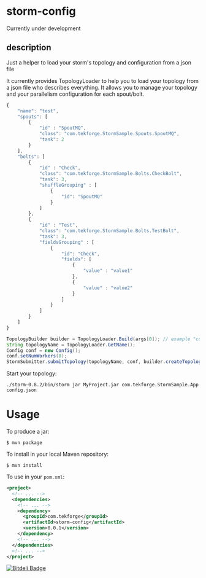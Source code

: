 # storm-config #
Currently under development

## description ##
Just a helper to load your storm's topology and configuration from a json file

It currently provides TopologyLoader to help you to load your topology from a json file who describes everything.
It allows you to manage your topology and your parallelism configuration for each spout/bolt.

```javascript
{
	"name": "test",
	"spouts": [
		{
			"id" : "SpoutMQ",
			"class": "com.tekforge.StormSample.Spouts.SpoutMQ",
			"task": 2
		}
	],
	"bolts": [
		{
			"id" : "Check",
			"class": "com.tekforge.StormSample.Bolts.CheckBolt",
			"task": 3,
			"shuffleGrouping" : [
				{
					"id": "SpoutMQ"
				}
			]
		},
		{
			"id" : "Test",
			"class": "com.tekforge.StormSample.Bolts.TestBolt",
			"task": 3,
			"fieldsGrouping" : [
				{
					"id": "Check",
					"fields": [
						{
							"value" : "value1"
						},
						{
							"value" : "value2"
						}
					]
				}
			]
		}
	]
}
```

```java
TopologyBuilder builder = TopologyLoader.Build(args[0]); // example "conf.json"
String topologyName = TopologyLoader.GetName();
Config conf = new Config();
conf.setNumWorkers(8);
StormSubmitter.submitTopology(topologyName, conf, builder.createTopology());
```
Start your topology:
```
./storm-0.8.2/bin/storm jar MyProject.jar com.tekforge.StormSample.App config.json
```

# Usage #

To produce a jar:

    $ mvn package

To install in your local Maven repository:

    $ mvn install

To use in your `pom.xml`:

```xml
<project>
  <!-- ... -->
  <dependencies>
    <!-- ... -->
    <dependency>
      <groupId>com.tekforge</groupId>
      <artifactId>storm-config</artifactId>
      <version>0.0.1</version>
    </dependency>
    <!-- ... -->
  </dependencies>
  <!-- ... -->
</project>
```



[![Bitdeli Badge](https://d2weczhvl823v0.cloudfront.net/stumpyfr/storm-config/trend.png)](https://bitdeli.com/free "Bitdeli Badge")

